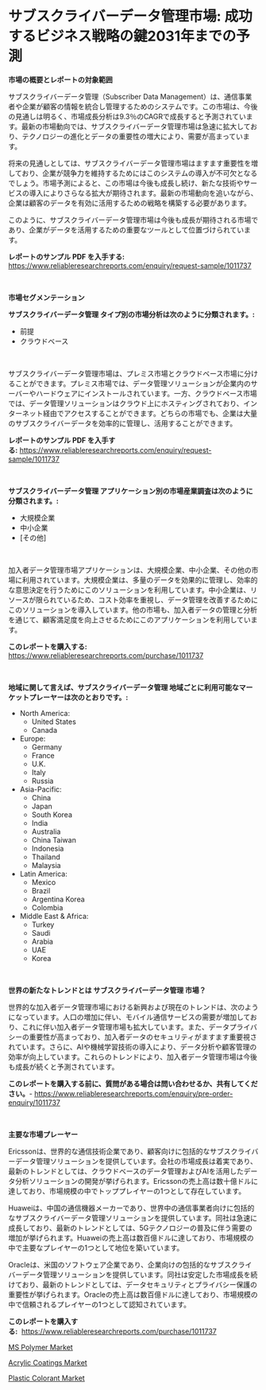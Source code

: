 <p><h1>サブスクライバーデータ管理市場: 成功するビジネス戦略の鍵2031年までの予測</h1></p><p><strong>市場の概要とレポートの対象範囲</strong></p>
<p><p>サブスクライバーデータ管理（Subscriber Data Management）は、通信事業者や企業が顧客の情報を統合し管理するためのシステムです。この市場は、今後の見通しは明るく、市場成長分析は9.3％のCAGRで成長すると予測されています。最新の市場動向では、サブスクライバーデータ管理市場は急速に拡大しており、テクノロジーの進化とデータの重要性の増大により、需要が高まっています。</p><p>将来の見通しとしては、サブスクライバーデータ管理市場はますます重要性を増しており、企業が競争力を維持するためにはこのシステムの導入が不可欠となるでしょう。市場予測によると、この市場は今後も成長し続け、新たな技術やサービスの導入によりさらなる拡大が期待されます。最新の市場動向を追いながら、企業は顧客のデータを有効に活用するための戦略を構築する必要があります。</p><p>このように、サブスクライバーデータ管理市場は今後も成長が期待される市場であり、企業がデータを活用するための重要なツールとして位置づけられています。</p></p>
<p><strong>レポートのサンプル PDF を入手する:</strong> <a href="https://www.reliableresearchreports.com/enquiry/request-sample/1011737">https://www.reliableresearchreports.com/enquiry/request-sample/1011737</a></p>
<p>&nbsp;</p>
<p><strong>市場セグメンテーション</strong></p>
<p><strong>サブスクライバーデータ管理 タイプ別の市場分析は次のように分類されます。:</strong></p>
<p><ul><li>前提</li><li>クラウドベース</li></ul></p>
<p>&nbsp;</p>
<p><p>サブスクライバーデータ管理市場は、プレミス市場とクラウドベース市場に分けることができます。プレミス市場では、データ管理ソリューションが企業内のサーバーやハードウェアにインストールされています。一方、クラウドベース市場では、データ管理ソリューションはクラウド上にホスティングされており、インターネット経由でアクセスすることができます。どちらの市場でも、企業は大量のサブスクライバーデータを効率的に管理し、活用することができます。</p></p>
<p><strong>レポートのサンプル PDF を入手する:</strong>&nbsp;<a href="https://www.reliableresearchreports.com/enquiry/request-sample/1011737">https://www.reliableresearchreports.com/enquiry/request-sample/1011737</a></p>
<p>&nbsp;</p>
<p><strong> サブスクライバーデータ管理 アプリケーション別の市場産業調査は次のように分類されます。:</strong></p>
<p><ul><li>大規模企業</li><li>中小企業</li><li>[その他]</li></ul></p>
<p>&nbsp;</p>
<p><p>加入者データ管理市場アプリケーションは、大規模企業、中小企業、その他の市場に利用されています。大規模企業は、多量のデータを効果的に管理し、効率的な意思決定を行うためにこのソリューションを利用しています。中小企業は、リソースが限られているため、コスト効率を重視し、データ管理を改善するためにこのソリューションを導入しています。他の市場も、加入者データの管理と分析を通じて、顧客満足度を向上させるためにこのアプリケーションを利用しています。</p></p>
<p><strong>このレポートを購入する:</strong>&nbsp; <a href="https://www.reliableresearchreports.com/purchase/1011737">https://www.reliableresearchreports.com/purchase/1011737</a></p>
<p>&nbsp;</p>
<p><strong>地域に関して言えば、サブスクライバーデータ管理 地域ごとに利用可能なマーケットプレーヤーは次のとおりです。:</strong></p>
<p><ul>
    <li>
        North America:
        <ul>
            <li>United States</li>
            <li>Canada</li>
        </ul>
    </li>
    <li>
        Europe:
        <ul>
            <li>Germany</li>
            <li>France</li>
            <li>U.K.</li>
            <li>Italy</li>
            <li>Russia</li>
        </ul>
    </li>
    <li>
        Asia-Pacific:
        <ul>
            <li>China</li>
            <li>Japan</li>
            <li>South Korea</li>
            <li>India</li>
            <li>Australia</li>
            <li>China Taiwan</li>
            <li>Indonesia</li>
            <li>Thailand</li>
            <li>Malaysia</li>
        </ul>
    </li>
    <li>
        Latin America:
        <ul>
            <li>Mexico</li>
            <li>Brazil</li>
            <li>Argentina Korea</li>
            <li>Colombia</li>
        </ul>
    </li>
    <li>
        Middle East & Africa:
        <ul>
            <li>Turkey</li>
            <li>Saudi</li>
            <li>Arabia</li>
            <li>UAE</li>
            <li>Korea</li>
        </ul>
    </li>
    </ul></p>
<p>&nbsp;</p>
<p><strong>世界の新たなトレンドとは サブスクライバーデータ管理 市場？</strong></p>
<p><p>世界的な加入者データ管理市場における新興および現在のトレンドは、次のようになっています。人口の増加に伴い、モバイル通信サービスの需要が増加しており、これに伴い加入者データ管理市場も拡大しています。また、データプライバシーの重要性が高まっており、加入者データのセキュリティがますます重要視されています。さらに、AIや機械学習技術の導入により、データ分析や顧客管理の効率が向上しています。これらのトレンドにより、加入者データ管理市場は今後も成長が続くと予測されています。</p></p>
<p><strong>このレポートを購入する前に、質問がある場合は問い合わせるか、共有してください。</strong>- <a href="https://www.reliableresearchreports.com/enquiry/pre-order-enquiry/1011737">https://www.reliableresearchreports.com/enquiry/pre-order-enquiry/1011737</a></p>
<p>&nbsp;</p>
<p><strong>主要な市場プレーヤー</strong></p>
<p><p>Ericssonは、世界的な通信技術企業であり、顧客向けに包括的なサブスクライバーデータ管理ソリューションを提供しています。会社の市場成長は着実であり、最新のトレンドとしては、クラウドベースのデータ管理およびAIを活用したデータ分析ソリューションの開発が挙げられます。Ericssonの売上高は数十億ドルに達しており、市場規模の中でトッププレイヤーの1つとして存在しています。</p><p>Huaweiは、中国の通信機器メーカーであり、世界中の通信事業者向けに包括的なサブスクライバーデータ管理ソリューションを提供しています。同社は急速に成長しており、最新のトレンドとしては、5Gテクノロジーの普及に伴う需要の増加が挙げられます。Huaweiの売上高は数百億ドルに達しており、市場規模の中で主要なプレイヤーの1つとして地位を築いています。</p><p>Oracleは、米国のソフトウェア企業であり、企業向けの包括的なサブスクライバーデータ管理ソリューションを提供しています。同社は安定した市場成長を続けており、最新のトレンドとしては、データセキュリティとプライバシー保護の重要性が挙げられます。Oracleの売上高は数百億ドルに達しており、市場規模の中で信頼されるプレイヤーの1つとして認知されています。</p></p>
<p><strong>このレポートを購入する:</strong>&nbsp;&nbsp;<a href="https://www.reliableresearchreports.com/purchase/1011737">https://www.reliableresearchreports.com/purchase/1011737</a></p>
<p><p><a href="https://github.com/lubmix/Market-Research-Report-List-1/blob/main/ms-polymer-market.md">MS Polymer Market</a></p><p><a href="https://github.com/joannagoyvaerts/Market-Research-Report-List-1/blob/main/acrylic-coatings-market.md">Acrylic Coatings Market</a></p><p><a href="https://github.com/Hazelklievgspy6vdcsmu106w/Market-Research-Report-List-1/blob/main/plastic-colorant-market.md">Plastic Colorant Market</a></p></p>